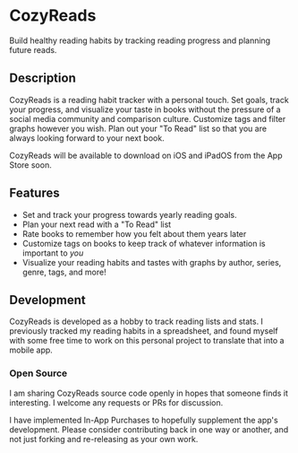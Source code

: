 # CozyReads
Build healthy reading habits by tracking reading progress and planning future
reads.

## Description
CozyReads is a reading habit tracker with a personal touch. Set goals, track
your progress, and visualize your taste in books without the pressure of a
social media community and comparison culture. Customize tags and filter graphs
however you wish. Plan out your "To Read" list so that you are always looking
forward to your next book.

CozyReads will be available to download on iOS and iPadOS from the App Store
soon.

## Features

- Set and track your progress towards yearly reading goals.
- Plan your next read with a "To Read" list
- Rate books to remember how you felt about them years later
- Customize tags on books to keep track of whatever information is important to
_you_
- Visualize your reading habits and tastes with graphs by author, series, genre,
tags, and more!

## Development

CozyReads is developed as a hobby to track reading lists and stats. I previously
tracked my reading habits in a spreadsheet, and found myself with some free time
to work on this personal project to translate that into a mobile app.

### Open Source

I am sharing CozyReads source code openly in hopes that someone finds it
interesting. I welcome any requests or PRs for discussion.

I have implemented In-App Purchases to hopefully supplement the app's
development. Please consider contributing back in one way or another, and not
just forking and re-releasing as your own work.